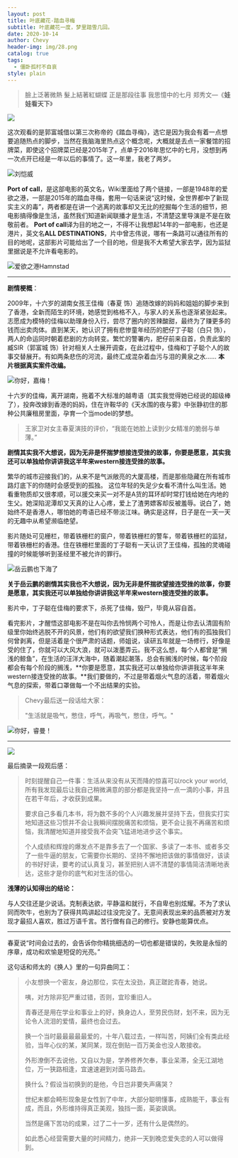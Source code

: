 ```yaml
---
layout: post
title: 叶底藏花-踏血寻梅
subtitle: 叶底藏花一度，梦里踏雪几回。
date: 2020-10-14
author: Chevy
header-img: img/28.png
catalog: true
tags:
  - 僵卧孤村不自哀
style: plain
---
```


>臉上泛著微熱 髮上結著紅蝴蝶
>正是那段往事 我思憶中的七月
>郑秀文—《**娃娃看天下**》

![](http://upload-images.jianshu.io/upload_images/6049898-010032ba17dc24e1.gif?imageMogr2/auto-orient/strip)

这次观看的是郭富城借以第三次称帝的《踏血寻梅》，选它是因为我会有着一点想要追随热点的脚步，当然在我脑海里热点这个概念呢，大概就是去点一家餐馆的招牌菜，即使这个招牌菜已经是2015年了，点单于2016年思忆中的七月，没想到再一次点开已经是一年以后的事情了。这一年里，我老了两岁。

![刘恺威](http://upload-images.jianshu.io/upload_images/6049898-43901545b2803383.png?imageMogr2/auto-orient/strip%7CimageView2/2/w/300)

**Port of call**，是这部电影的英文名，Wiki里面给了两个链接，一部是1948年的爱欲之港，一部是2015年的踏血寻梅，套用一句话来说“这时候，全世界都中了新现实主义的毒”，两者都是在讲一个逃离的故事却又无比的挖掘每个生活的细节，把电影搞得像是生活，虽然我们知道新闻联播才是生活，不清楚这里导演是不是在致敬前者。
**Port of call**译为目的地之一，不得不让我想起14年的一部电影，也还是港片，英文名**ALL DESTINATIONS**，片中曾志伟说，哪有一条路可以通往所有的目的地呢，这部影片可能给出了一个目的地，但是我不大希望大家去学，因为监狱里据说是不允许看电影的。

![爱欲之港Hamnstad ](http://upload-images.jianshu.io/upload_images/6049898-39947d16db401616.png?imageMogr2/auto-orient/strip%7CimageView2/2/w/1240)


---
**剧情梗概**：

2009年，十六岁的湖南女孩王佳梅（春夏 饰）追随改嫁的妈妈和姐姐的脚步来到了香港，全新而陌生的环境，她感觉到格格不入，与家人的关系也逐渐紧张起来。志愿成为模特的佳梅以助理身份入行，尝尽了圈内的苦辣酸甜，最终为了赚更多的钱而出卖肉体。直到某天，她认识了拥有悲惨童年经历的肥仔丁子聪（白只 饰），两人的命运同时朝着悲剧的方向转变。繁忙的警署内，肥仔前来自首，负责此案的臧SIR（郭富城 饰）针对相关人士展开调查，在此过程中，佳梅和丁子聪个人的故事交替展开。有如两条悲伤的河流，最终汇成混杂着血污与泪的黄泉之水…… 
**本片根据真实案件改编。**

![你好，嘉梅！](http://upload-images.jianshu.io/upload_images/6049898-c330429b7b2f8b3f.jpg?imageMogr2/auto-orient/strip%7CimageView2/2/w/1240)

十六岁的佳梅，离开湖南，拖着不大标准的越粤语（其实我觉得她已经说的超级棒了），投奔改嫁到香港的妈妈，住在许鞍华的《天水围的夜与雾》中张静初住的那种公共廉租房里面，孕育一个当model的梦想。
>王家卫对女主春夏演技的评价，“我能在她脸上读到少女精准的脆弱与单薄。”

**剧情其实我不大想说，因为无非是怀揣梦想接连受挫的故事，你要是愿意，其实我还可以单独给你讲讲我这半年来western接连受挫的故事。**

繁华的城市迎接我们的，从来不是气派敞亮的大厦高楼，而是那些隐藏在所有城市路灯底下的你随时会感受到的孤独。
这位年轻的失足少女看不清什么叫生活。她看重物质却又很孝顺，可以援交来买一对不是A货的耳环却时常打钱给她在内地的生父。她深陷泥潭却又天真的让人心疼，爱上了渣男嫖客却反被羞辱。说白了，她始终不是香港人，哪怕她的粤语已经不带淡江味。确实是这样，日子是在一天一天的无趣中从希望濒临绝望。

影片随处可见栅栏，带着铁栅栏的窗户，带着铁栅栏的警车，带着铁栅栏的监狱，带着铁栅栏的香港。住在铁栅栏里面的丁子聪有一天认识了王佳梅，孤独的灵魂碰撞的时候能够听到圣经里不被允许的罪行。

![岳云鹏也下海了](http://upload-images.jianshu.io/upload_images/6049898-cd56698b50bb9315.png?imageMogr2/auto-orient/strip%7CimageView2/2/w/1240)

**关于岳云鹏的剧情其实我也不大想说，因为无非是怀揣欲望接连受挫的故事，你要是愿意，其实我还可以单独给你讲讲我这半年来western接连受挫的故事。**

影片中，丁子聪在佳梅的要求下，杀死了佳梅，毁尸，毕竟从容自首。

看完影片，才醒悟这部电影不是在叫你去怜悯两个可怜人，而是让你去认清固有阶级里你始终逃脱不开的风景，他们有的欲望我们换种形式表达，他们有的孤独我们何曾剥离，但是活着是个很严肃的话题，师姐说，读研五年就是一场修行，好像是受的住了，你就可以大风大浪，就可以泼墨弄云。我不这么想，每个人都曾是“搁浅的鲸鱼”，在生活的汪洋大海中，随着潮起潮落，总会有搁浅的时候，每个阶段都会有每个阶段的搁浅，**你要是愿意，其实我还可以单独给你讲讲我这半年来western接连受挫的故事。**我们要做的，不过是带着烟火气息的活着，带着烟火气息的探索，带着口罩做每一个不出结果的实验。

>Chevy最后送一段话给大家：
>
>"生活就是吸气，憋住，呼气，再吸气，憋住，呼气。"


![你好，睿曼！](http://upload-images.jianshu.io/upload_images/6049898-1a6b9e088aa7a17c.png?imageMogr2/auto-orient/strip%7CimageView2/2/w/1240)

---

![](http://upload-images.jianshu.io/upload_images/6049898-010032ba17dc24e1.gif?imageMogr2/auto-orient/strip)

最后摘录一段观后感：

> 时刻提醒自己一件事：生活从来没有从天而降的惊喜可以rock your world,所有我发现最后让我自己稍微满意的部分都是我坚持一点一滴的小事，并且在若干年后，才收获到成果。
>
> 要求自己多看几本书，将为数不多的个人兴趣发展并坚持下去，但我实打实地知道这些习惯并不会让我瞬间摆脱痛苦和烦恼，更不会让我不再痛苦和烦恼，我清醒地知道并接受我不会突飞猛进地进步这个事实。
>
> 个人成绩和辉煌的爆发点不是靠多去了一个国家、多读了一本书、或者多交了一些牛逼的朋友，它需要你长期的、坚持不懈地把该做的事情做好，该读的书好好读，要考的试认真复习，甚至把别人讲不清楚的事情简洁清晰地表达，这些才是你的底气和对生活的信心。

**浅薄的认知得出的结论：**

与人交往还是少说话。克制表达欲，平静温和就行，不自卑也别炫耀。不为了求认同而吹牛，也别为了获得共鸣讲起过往没完没了。无意间表现出来的品质被对方发现才最招人喜欢，胜过万语千言。苦行僧有自己的修行。安静也能算优点。

---

春夏说“时间会过去的，会告诉你你精挑细选的一切也都是错误的，失败是永恒的序章，成功和欢愉是短促的光亮。”

 这句话和师太的《换人》里的一句异曲同工：

> 小友想换一个密友，身边那位，实在太没劲，真正蹉跎青春，她说。
>
> 咦，对方除非犯严重过错，否则，宜珍重旧人。
>
> 青春还是用在学业和事业上的好，换身边人，至劳民伤财，划不来，因为无论令人流泪的爱情，最终也会过去。
>
> 换一个当时最最最最最爱的，十年八载过去，一样叫苦，阿姨们全有类此经验，当年心仪的某，某同某，现在倒贴一百万美金也没人敢接收。
>
> 外形潦倒不去说他，又自以为是，学养修养欠奉，事业呆滞，全无江湖地位，万一狭路相逢，宜速速避到对面马路去。
>
> 换什么？假设当初换到的是他，今日岂非要失声痛哭？
>
> 世纪末都会畸形现象是女性到了中年，大部分聪明懂事，成熟能干，事业有成，而且，外形维持得真正美观，独挡一面，英姿飒飒。
>
> 当然是痛下苦功的成果，过了二十一岁，还有什么是偶然的。
>
> 如此悉心经营需要大量的时间精力，绝非一天到晚恋爱失恋的人可以做得到。